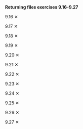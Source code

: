 **Returning files exercises 9.16-9.27**

9.16 ✕

9.17 ✕

9.18 ✕

9.19 ✕

9.20 ✕

9.21 ✕

9.22 ✕

9.23 ✕

9.24 ✕

9.25 ✕

9.26 ✕

9.27 ✕
